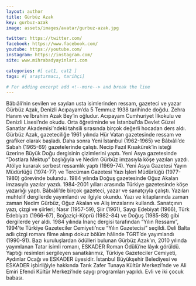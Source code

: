 ```yaml
---
layout: author
title: Gürbüz Azak
key: gurbuz-azak
image: assets/images/avatar/gurbuz-azak.jpg

twitter: https://twitter.com/
facebook: https://www.facebook.com/
youtube: https://youtube.com/
instagram: https://instagram.com/
site: www.mihrabadyayinlari.com

categories: #[ cat1, cat2 ]
tags: #[ araştırmacı, tarihçi]

# For adding excerpt add <!--more--> and break the line
---
```

Bâbıâli’nin sevilen ve sayılan usta isimlerinden ressam, gazeteci ve yazar Gürbüz Azak, Denizli Acıpayam’da 5 Temmuz 1938 tarihinde doğdu. Zehra Hanım ve İbrahim Azak Bey’in oğludur. Acıpayam Cumhuriyet İlkokulu ve Denizli Lisesi’nde okudu. Orta öğretiminde ve İstanbul’da Devlet Güzel Sanatlar Akademisi’ndeki tahsili sırasında birçok değerli hocadan ders aldı.
Gürbüz Azak, gazeteciliğe 1961 yılında Hür Vatan gazetesinde ressam ve grafiker olarak başladı. Daha sonra Yeni İstanbul (1962-1965) ve Bâbıâli’de Sabah (1965-69) gazetelerinde çalıştı. Necip Fazıl Kısakürek’in isteği üzerine Büyük Doğu dergisinin çizimlerini yaptı. Yeni Asya gazetesinde “Dostlara Mektup” başlığıyla ve Nedim Gürbüz imzasıyla köşe yazıları yazdı. Atölye kurarak serbest ressamlık yaptı (1969-74). Yeni Asya Gazetesi Yayın Müdürlüğü (1974-77) ve Tercüman Gazetesi Yazı İşleri Müdürlüğü (1977-1980) görevinde bulundu. 1984 yılında Doğuş gazetesinde Oğuz Akalan imzasıyla yazılar yazdı. 1984-2001 yılları arasında Türkiye gazetesinde köşe yazarlığı yaptı. Bâbıâli’de birçok gazeteci, yazar ve sanatçıyla çalıştı. Yazıları muhtelif dergilerde yayımlandı ve ilgiyle okundu. Yazı ve kitaplarında zaman zaman Nedim Gürbüz, Oğuz Akalan ve Aliş imzalarını kullandı. 
Sanatçının yazı, çizgi ve şiirleri; Nasır (1957-59), Şiir (1961), Saygı Edebiyat (1966), Türk Edebiyatı (1966-67), Boğaziçi-Köprü (1982-84) ve Doğuş (1985-88) gibi dergilerde yer aldı. 1984 yılında İnanç dergisi tarafından “Yılın Ressamı”, 1994’te Türkiye Gazeteciler Cemiyeti’nce “Yılın Gazetecisi” seçildi. Deli Balta adlı çizgi romanı filme alınıp dokuz bölüm hâlinde TGRT’de yayımlandı (1990-91). Bazı kuruluşlardan ödülleri bulunan Gürbüz Azak’ın, 2010 yılında yayımlanan Tatar isimli romanı, ESKADER Roman Ödülü’ne lâyık görüldü. Yaptığı resimleri sergileyen sanatkârımız, Türkiye Gazeteciler Cemiyeti, Aydınlar Ocağı ve ESKADER üyesidir. İstanbul Büyükşehir Belediyesi ve ESKADER işbirliğiyle hakkında Tarık Zafer Tunaya Kültür Merkezi’nde ve Ali Emiri Efendi Kültür Merkezi’nde saygı programları yapıldı. Evli ve iki çocuk babası.